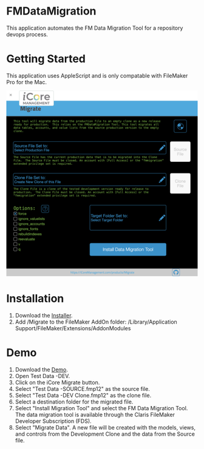 # FMDataMigration
This application automates the FM Data Migration Tool for a repository devops process.

# Getting Started
This application uses AppleScript and is only compatable with FileMaker Pro for the Mac.

![image](/docs/resources/Interface.png)

# Installation
1. Download the [Installer](/Install.zip).
2. Add /Migrate to the FileMaker AddOn folder: /Library/Application Support/FileMaker/Extensions/AddonModules

# Demo
1. Download the [Demo](/test/Demo.zip).
2. Open Test Data -DEV.
3. Click on the iCore Migrate button.
4. Select "Test Data -SOURCE.fmp12" as the source file.
5. Select "Test Data -DEV Clone.fmp12" as the clone file.
6. Select a destination folder for the migrated file.
7. Select "Install Migration Tool" and select the FM Data Migration Tool. The data migration tool is available through the Claris FileMaker Developer Subscription (FDS).
8. Select "Migrate Data". A new file will be created with the models, views, and controls from the Development Clone and the data from the Source file.
